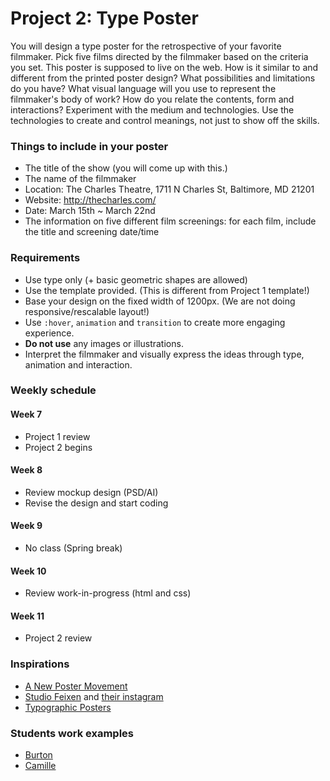 # Project 2: Type Poster
You will design a type poster for the retrospective of your favorite filmmaker. Pick five films directed by the filmmaker based on the criteria you set. This poster is supposed to live on the web. How is it similar to and different from the printed poster design? What possibilities and limitations do you have? What visual language will you use to represent the filmmaker's body of work? How do you relate the contents, form and interactions? Experiment with the medium and technologies. Use the technologies to create and control meanings, not just to show off the skills.

### Things to include in your poster
- The title of the show (you will come up with this.)
- The name of the filmmaker
- Location: The Charles Theatre, 1711 N Charles St, Baltimore, MD 21201
- Website: http://thecharles.com/
- Date: March 15th ~ March 22nd
- The information on five different film screenings: for each film, include the title and screening date/time

### Requirements
- Use type only (+ basic geometric shapes are allowed)
- Use the template provided. (This is different from Project 1 template!)
- Base your design on the fixed width of 1200px. (We are not doing responsive/rescalable layout!)
- Use `:hover`, `animation` and `transition` to create more engaging experience.
- **Do not use** any images or illustrations.
- Interpret the filmmaker and visually express the ideas through type, animation and interaction.

### Weekly schedule

#### Week 7
- Project 1 review
- Project 2 begins

#### Week 8
- Review mockup design (PSD/AI)
- Revise the design and start coding

#### Week 9
- No class (Spring break)

#### Week 10
- Review work-in-progress (html and css)

#### Week 11
- Project 2 review

### Inspirations
- [A New Poster Movement](https://eyeondesign.aiga.org/a-new-poster-movement/)
- [Studio Feixen](http://www.studiofeixen.ch) and [their instagram](https://www.instagram.com/studiofeixen/)
- [Typographic Posters](https://www.typographicposters.com/posters)


### Students work examples
- [Burton](http://mica-gd2.paperdove.com/2017/poster/wed/Burton-Booz/)
- [Camille](http://mica-gd2.paperdove.com/2017/poster/thu/Camille-GomeraTavarez/)
